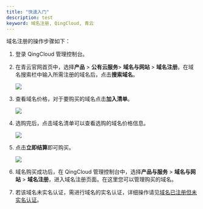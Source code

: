 ```yaml
---
title: "快速入门"
description: test
keyword: 域名注册, QingCloud, 青云
---
```




域名注册的操作步骤如下：

1. 登录 QingCloud 管理控制台。

2. 在青云官网首页中，选择**产品** > **公有云服务**> **域名与网站** > **域名注册**。在域名搜索栏中输入所需注册的域名后，点击**搜索域名**。

   ![](../../_images/site_search.png)

3. 查看域名价格，对于要购买的域名点击**加入清单**。

   ![](../../_images/dn_selection.png)

4. 选购完后，点击域名清单可以查看选购的域名价格信息。

   ![](../../_images/dn_shopping_cart.png)

5. 点击**立即结算**即可购买。

   ![](../../_images/dn_purchase.png)

6. 域名购买成功后，在 QingCloud 管理控制台中，选择**产品与服务** > **域名与网站** > **域名注册**，进入域名注册页面。在这里您可以管理购买的域名。
7. 若该域名未实名认证，需进行域名的实名认证，详细操作请见[域名已注册但未实名认证](../../realname_authen/ra_operation/#域名已注册但未实名认证)。